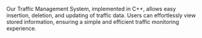 Our Traffic Management System, implemented in C++, allows easy insertion, deletion, and updating of traffic data. Users can effortlessly view stored information, ensuring a simple and efficient traffic monitoring experience.
